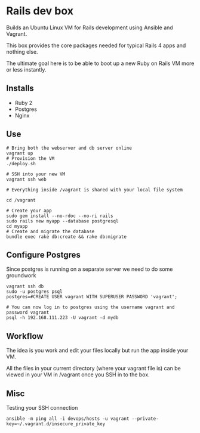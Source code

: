 # Rails dev box

Builds an Ubuntu Linux VM for Rails development using Ansible and Vagrant.

This box provides the core packages needed for typical Rails 4 apps and nothing else.

The ultimate goal here is to be able to boot up a new Ruby on Rails VM more or less instantly.

## Installs

+ Ruby 2
+ Postgres
+ Nginx

## Use

```
# Bring both the webserver and db server online
vagrant up
# Provision the VM
./deploy.sh

# SSH into your new VM
vagrant ssh web

# Everything inside /vagrant is shared with your local file system

cd /vagrant

# Create your app
sudo gem install --no-rdoc --no-ri rails
sudo rails new myapp --database postgresql
cd myapp
# Create and migrate the database
bundle exec rake db:create && rake db:migrate
```

## Configure Postgres

Since postgres is running on a separate server we need to do some groundwork

```  
vagrant ssh db
sudo -u postgres psql
postgres=#CREATE USER vagrant WITH SUPERUSER PASSWORD 'vagrant';

# You can now log in to postgres using the username vagrant and password vagrant
psql -h 192.168.111.223 -U vagrant -d mydb
````

## Workflow

The idea is you work and edit your files locally but run the app inside your VM. 

All the files in your current directory (where your vagrant file is)
can be viewed in your VM in /vagrant once you SSH in to the box.

## Misc

Testing your SSH connection

```
ansible -m ping all -i devops/hosts -u vagrant --private-key=~/.vagrant.d/insecure_private_key

```


